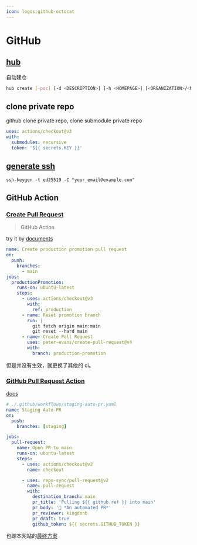```yaml
---
icon: logos:github-octocat
---
```


# GitHub

## [hub](https://hub.github.com/)

自动建仓

```bash
hub create [-poc] [-d <DESCRIPTION>] [-h <HOMEPAGE>] [<ORGANIZATION>/<NAME>]
```

## clone private repo

github clone private repo, clone submodule private repo  

```yaml
uses: actions/checkout@v3
with:
  submodules: recursive
  token: '${{ secrets.KEY }}'
```

## [generate ssh]

```shell
ssh-keygen -t ed25519 -C "your_email@example.com"
```

## GitHub Action

### [Create Pull Request](https://github.com/marketplace/actions/create-pull-request)

> GitHub Action

try it by [documents](https://github.com/peter-evans/create-pull-request/blob/main/docs/examples.md#keep-a-branch-up-to-date-with-another)

```yaml
name: Create production promotion pull request
on:
  push:
    branches:
      - main
jobs:
  productionPromotion:
    runs-on: ubuntu-latest
    steps:
      - uses: actions/checkout@v3
        with:
          ref: production
      - name: Reset promotion branch
        run: |
          git fetch origin main:main
          git reset --hard main
      - name: Create Pull Request
        uses: peter-evans/create-pull-request@v4
        with:
          branch: production-promotion
```

但是并没有生效，就更换了其他的 ci。

### [GitHub Pull Request Action](https://github.com/marketplace/actions/github-pull-request-action)

[docs](https://fluxcd.io/docs/use-cases/gh-actions-auto-pr/)

```yaml
# ./.github/workflows/staging-auto-pr.yaml
name: Staging Auto-PR
on:
  push:
    branches: [staging]

jobs:
  pull-request:
    name: Open PR to main
    runs-on: ubuntu-latest
    steps:
      - uses: actions/checkout@v2
        name: checkout

      - uses: repo-sync/pull-request@v2
        name: pull-request
        with:
          destination_branch: main
          pr_title: 'Pulling ${{ github.ref }} into main'
          pr_body: '👑 *An automated PR*'
          pr_reviewer: kingdonb
          pr_draft: true
          github_token: ${{ secrets.GITHUB_TOKEN }}
```

也即本网站的[最终方案](https://github.com/DrAugus/draugus.github.io/blob/master/.github/workflows/autopr.yml)

[generate ssh]: https://docs.github.com/en/authentication/connecting-to-github-with-ssh/generating-a-new-ssh-key-and-adding-it-to-the-ssh-agent

